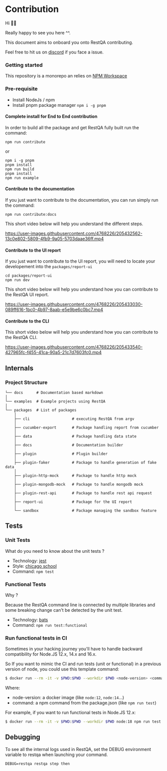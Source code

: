 # Contribution

Hi 👋🏼

Really happy to see you here ^^.

This document aims to onboard you onto RestQA contributing.

Feel free to hit us on [discord](https://restqa.io/chat) if you face a issue.

### Getting started

This repository is a monorepo an relies on [NPM Workspace](https://docs.npmjs.com/cli/v7/using-npm/workspaces)

### Pre-requisite

* Install NodeJs / npm
* Install pnpm package manager `npm i -g pnpm`

#### Complete install for End to End contribution

In order to build all the package and get RestQA fully built run the command:

```
npm run contribute
```

or


```
npm i -g pnpm
pnpm install
npm run build
pnpm install
npm run example
```

#### Contribute to the documentation

If you just want to contribute to the documentation, you can run simply run the command:

```
npm run contribute:docs
```

This short video below will help you understand the different steps.

https://user-images.githubusercontent.com/4768226/205432562-13c0e802-5809-4fb9-9a05-5703daae36ff.mp4


#### Contribute to the UI report

If you just want to contribute to the UI report, you will need to locate your developement into the `packages/report-ui`

```
cd packages/report-ui
npm run dev
```

This short video below will help you understand how you can contribute to the RestQA UI report.



https://user-images.githubusercontent.com/4768226/205433030-089ff616-1bc0-4b97-8aab-e5e9be6c0bc7.mp4



#### Contribute to the CLI 

This short video below will help you understand how you can contribute to the RestQA CLI.



https://user-images.githubusercontent.com/4768226/205433540-427965fc-f455-41ca-90a5-21c7d7603fc0.mp4



## Internals

### Project Structure

```
└── docs      # Documentation based markdown
│
└── examples  # Example projects using RestQA
│
└── packages  # List of packages
    │
    ├── cli                   # executing RestQA from argv
    │
    ├── cucumber-export       # Package handling report from cucumber
    │
    ├── data                  # Package handling data state
    │
    ├── docs                  # Documentation builder
    │
    ├── plugin                # Plugin builder
    │
    ├── plugin-faker          # Package to handle generation of fake data
    │
    ├── plugin-http-mock      # Package to handle http mock
    │
    ├── plugin-mongodb-mock   # Package to handle mongodb mock
    │
    ├── plugin-rest-api       # Package to handle rest api request
    │
    ├── report-ui             # Package for the UI report
    │
    └── sandbox               # Package managing the sandbox feature
```

## Tests

### Unit Tests

What do you need to know about the unit tests ?

* Technology: [jest](https://jestjs.io)
* Style: [chicago school](https://dev.to/hiboabd/a-beginners-explanation-of-the-chicago-london-approaches-4o5f)
* Command: `npm test`

### Functional Tests

Why ?

Because the RestQA command line is connected by multiple libraries and some breaking change can't be detected by the unit test.

* Technology: [bats](https://bats-core.readthedocs.io)
* Command: `npm run test:functional`

### Run functional tests in CI

Sometimes in your hacking journey you'll have to handle backward compatibility for Node.JS 12.x, 14.x and 16.x.

So If you want to mimic the CI and run tests (unit or functional) in a previous version of node, you could use this template command:

```bash
$ docker run --rm -it -v $PWD:$PWD --workdir $PWD <node-version> <command>
```

Where:
- node-version: a docker image (like `node:12`, `node:14`...)
- command: a npm command from the package.json (like `npm run test`)

For example, if you want to run functional tests in Node.JS 12.x:

```bash
$ docker run --rm -it -v $PWD:$PWD --workdir $PWD node:18 npm run test:functional
```

## Debugging

To see all the internal logs used in RestQA, set the DEBUG environment variable to restqa when launching your command.

```
DEBUG=restqa restqa step then
```
